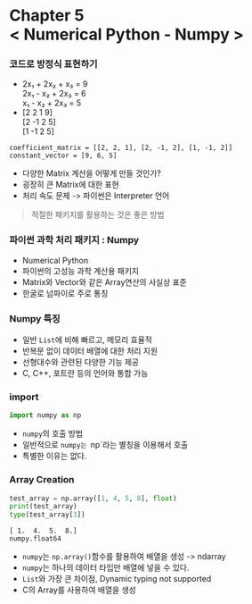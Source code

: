 
Chapter 5<br/>
< Numerical Python - Numpy >
===============================


### 코드로 방정식 표현하기
- 2x₁ + 2x₂ + x₃ = 9<br/>
2x₁ - x₂ + 2x₃ = 6<br/>
x₁ - x₂ + 2x₃ = 5
- [2 2 1 9]<br/>
[2 -1 2 5]<br/>
[1 -1 2 5]

```
coefficient_matrix = [[2, 2, 1], [2, -1, 2], [1, -1, 2]]
constant_vector = [9, 6, 5]
```

- 다양한 Matrix 계산을 어떻게 만들 것인가?
- 굉장히 큰 Matrix에 대한 표현
- 처리 속도 문제 -> 파이썬은 Interpreter 언어
> 적절한 패키지를 활용하는 것은 좋은 방법


### 파이썬 과학 처리 패키지 : Numpy
- Numerical Python
- 파이썬의 고성능 과학 계산용 패키지
- Matrix와 Vector와 같은 Array연산의 사실상 표준
- 한굴로 넘파이로 주로 통칭



### Numpy 특징
- 일반 `List`에 비해 빠르고, 메모리 효율적
- 반복문 없이 데이터 배열에 대한 처리 지원
- 선형대수와 관련된 다양한 기능 제공
- C, C++, 포트란 등의 언어와 통합 가능


### import


```python
import numpy as np
```

- `numpy`의 호출 방법
- 일반적으로 `numpy는 `np`라는 별칭을 이용해서 호출
- 특별한 이유는 없다.

### Array Creation


```python
test_array = np.array([1, 4, 5, 8], float)
print(test_array)
type(test_array[3])
```

    [ 1.  4.  5.  8.]
    numpy.float64



- `numpy`는 `np.array()`함수를 활용하여 배열을 생성 -> ndarray
- `numpy`는 하나의 데이터 타입만 배열에 넣을 수 있다.
- `List`와 가장 큰 차이점, Dynamic typing not supported
- C의 Array를 사용하여 배열을 생성
